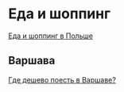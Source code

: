 # Еда и шоппинг

[Еда и шоппинг в Польше](http://forum.awd.ru/viewforum.php?f=1480)

## Варшава

[Где дешево поесть в Варшаве?](http://happytravelling.org/gde-deshevo-i-vkusno-poest-v-varshave/)  
